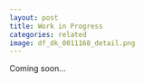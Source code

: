 ```yaml
---
layout: post
title: Work in Progress
categories: related
image: df_dk_0011168_detail.png
---
```


Coming soon...
